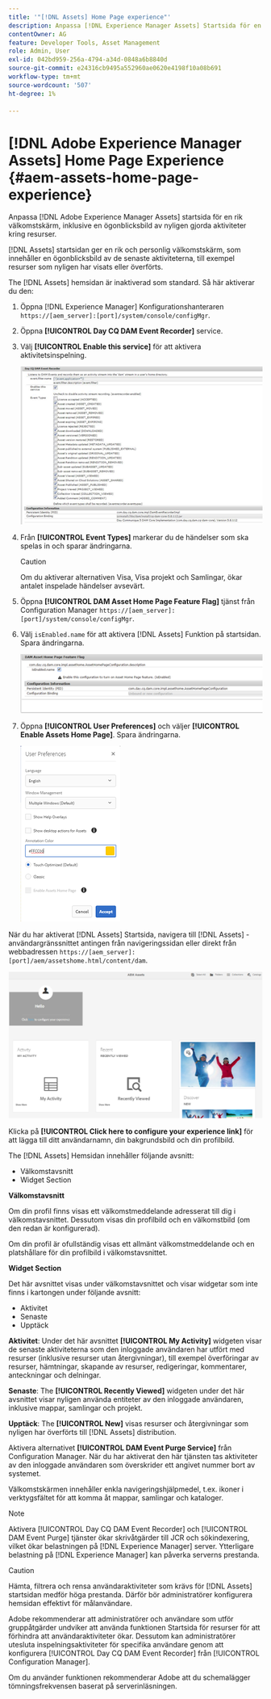 ```yaml
---
title: '"[!DNL Assets] Home Page experience"'
description: Anpassa [!DNL Experience Manager Assets] Startsida för en rik välkomstskärm, inklusive en ögonblicksbild av nyligen gjorda aktiviteter kring resurser.
contentOwner: AG
feature: Developer Tools, Asset Management
role: Admin, User
exl-id: 042bd959-256a-4794-a34d-0848a6b8840d
source-git-commit: e24316cb9495a552960ae0620e4198f10a08b691
workflow-type: tm+mt
source-wordcount: '507'
ht-degree: 1%

---
```


# [!DNL Adobe Experience Manager Assets] Home Page Experience {#aem-assets-home-page-experience}

Anpassa [!DNL Adobe Experience Manager Assets] startsida för en rik välkomstskärm, inklusive en ögonblicksbild av nyligen gjorda aktiviteter kring resurser.

[!DNL Assets] startsidan ger en rik och personlig välkomstskärm, som innehåller en ögonblicksbild av de senaste aktiviteterna, till exempel resurser som nyligen har visats eller överförts.

The [!DNL Assets] hemsidan är inaktiverad som standard. Så här aktiverar du den:

1. Öppna [!DNL Experience Manager] Konfigurationshanteraren `https://[aem_server]:[port]/system/console/configMgr`.
1. Öppna **[!UICONTROL Day CQ DAM Event Recorder]** service.
1. Välj **[!UICONTROL Enable this service]** för att aktivera aktivitetsinspelning.

   ![chlimage_1-250](assets/chlimage_1-250.png)

1. Från **[!UICONTROL Event Types]** markerar du de händelser som ska spelas in och sparar ändringarna.

   >[!CAUTION]
   >
   >Om du aktiverar alternativen Visa, Visa projekt och Samlingar, ökar antalet inspelade händelser avsevärt.

1. Öppna **[!UICONTROL DAM Asset Home Page Feature Flag]** tjänst från Configuration Manager `https://[aem_server]:[port]/system/console/configMgr`.
1. Välj `isEnabled.name` för att aktivera [!DNL Assets] Funktion på startsidan. Spara ändringarna.

   ![chlimage_1-251](assets/chlimage_1-251.png)

1. Öppna **[!UICONTROL User Preferences]** och väljer **[!UICONTROL Enable Assets Home Page]**. Spara ändringarna.

   ![Aktivera startsidan för resurser i dialogrutan Användarinställningar](assets/Annotation-color.png)

När du har aktiverat [!DNL Assets] Startsida, navigera till [!DNL Assets] -användargränssnittet antingen från navigeringssidan eller direkt från webbadressen `https://[aem_server]:[port]/aem/assetshome.html/content/dam`.

![konfigurera Experience link i Assets-användargränssnittet](assets/config-experience-link.png)

Klicka på **[!UICONTROL Click here to configure your experience link]** för att lägga till ditt användarnamn, din bakgrundsbild och din profilbild.

The [!DNL Assets] Hemsidan innehåller följande avsnitt:

* Välkomstavsnitt
* Widget Section

**Välkomstavsnitt**

Om din profil finns visas ett välkomstmeddelande adresserat till dig i välkomstavsnittet. Dessutom visas din profilbild och en välkomstbild (om den redan är konfigurerad).

Om din profil är ofullständig visas ett allmänt välkomstmeddelande och en platshållare för din profilbild i välkomstavsnittet.

**Widget Section**

Det här avsnittet visas under välkomstavsnittet och visar widgetar som inte finns i kartongen under följande avsnitt:

* Aktivitet
* Senaste
* Upptäck

**Aktivitet**: Under det här avsnittet **[!UICONTROL My Activity]** widgeten visar de senaste aktiviteterna som den inloggade användaren har utfört med resurser (inklusive resurser utan återgivningar), till exempel överföringar av resurser, hämtningar, skapande av resurser, redigeringar, kommentarer, anteckningar och delningar.

**Senaste**: The **[!UICONTROL Recently Viewed]** widgeten under det här avsnittet visar nyligen använda entiteter av den inloggade användaren, inklusive mappar, samlingar och projekt.

**Upptäck**: The **[!UICONTROL New]** visas resurser och återgivningar som nyligen har överförts till [!DNL Assets] distribution.

Aktivera alternativet **[!UICONTROL DAM Event Purge Service]** från Configuration Manager. När du har aktiverat den här tjänsten tas aktiviteter av den inloggade användaren som överskrider ett angivet nummer bort av systemet.

Välkomstskärmen innehåller enkla navigeringshjälpmedel, t.ex. ikoner i verktygsfältet för att komma åt mappar, samlingar och kataloger.

>[!NOTE]
>
>Aktivera [!UICONTROL Day CQ DAM Event Recorder] och [!UICONTROL DAM Event Purge] tjänster ökar skrivåtgärder till JCR och sökindexering, vilket ökar belastningen på [!DNL Experience Manager] server. Ytterligare belastning på [!DNL Experience Manager] kan påverka serverns prestanda.

>[!CAUTION]
>
>Hämta, filtrera och rensa användaraktiviteter som krävs för [!DNL Assets] startsidan medför höga prestanda. Därför bör administratörer konfigurera hemsidan effektivt för målanvändare.
>
>Adobe rekommenderar att administratörer och användare som utför gruppåtgärder undviker att använda funktionen Startsida för resurser för att förhindra att användaraktiviteter ökar. Dessutom kan administratörer utesluta inspelningsaktiviteter för specifika användare genom att konfigurera [!UICONTROL Day CQ DAM Event Recorder] från [!UICONTROL Configuration Manager].
>
>Om du använder funktionen rekommenderar Adobe att du schemalägger tömningsfrekvensen baserat på serverinläsningen.

